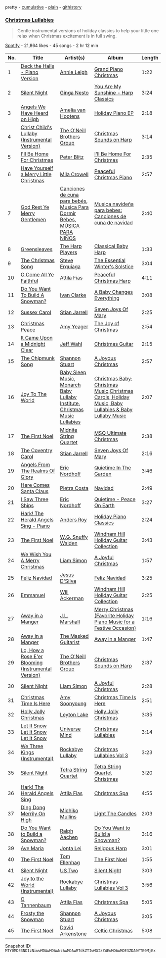 pretty - [cumulative](/playlists/cumulative/37i9dQZF1DXdRynaRsnoZs.md) - [plain](/playlists/plain/37i9dQZF1DXdRynaRsnoZs) - [githistory](https://github.githistory.xyz/mackorone/spotify-playlist-archive/blob/main/playlists/plain/37i9dQZF1DXdRynaRsnoZs)

### [Christmas Lullabies](https://open.spotify.com/playlist/37i9dQZF1DXdRynaRsnoZs)

> Gentle instrumental versions of holiday classics to help your little one relax when Christmas excitement is in full swing.

[Spotify](https://open.spotify.com/user/spotify) - 21,864 likes - 45 songs - 2 hr 12 min

| No. | Title | Artist(s) | Album | Length |
|---|---|---|---|---|
| 1 | [Deck the Halls \- Piano Version](https://open.spotify.com/track/3lykOhcfTlJmrlnVcXNpu0) | [Annie Leigh](https://open.spotify.com/artist/2jikpvyegE6SNWANdCrvPK) | [Grand Piano Christmas](https://open.spotify.com/album/0yHBhRyRiqllCI9rRjGMfx) | 1:22 |
| 2 | [Silent Night](https://open.spotify.com/track/3sPnX1oNBvVfxf8NzhsZQf) | [Ginga Nesto](https://open.spotify.com/artist/1dNyjcuUQztBbx0zk7MBRc) | [You Are My Sunshine \- Harp Classics](https://open.spotify.com/album/5a8OWw2hbEJofxPO4YFwBE) | 3:24 |
| 3 | [Angels We Have Heard on High](https://open.spotify.com/track/5RH7e8dotrJNLdfbDgXkxG) | [Amelia van Hootens](https://open.spotify.com/artist/2dxYzyXrxRkUSwbG2ksVI1) | [Holiday Piano EP](https://open.spotify.com/album/0pCLie2ziptu5IJwLPJzhI) | 2:18 |
| 4 | [Christ Child's Lullaby \(Instrumental Version\)](https://open.spotify.com/track/4mIDI8cbAsw2sVD4oG3vCl) | [The O'Neill Brothers Group](https://open.spotify.com/artist/0cylxW7HGdK9xMdubw2oYW) | [Christmas Sounds on Harp](https://open.spotify.com/album/4jiBc5Y3OuHOlllmKb0zb3) | 3:14 |
| 5 | [I'll Be Home For Christmas](https://open.spotify.com/track/5yP4hR7u50mtconpLCYNNe) | [Peter Blitz](https://open.spotify.com/artist/7xDyVoAplSi3NTi27ZSssX) | [I'll Be Home For Christmas](https://open.spotify.com/album/3JFPYFs2QU4WBwHu7UHxcv) | 2:35 |
| 6 | [Have Yourself a Merry Little Christmas](https://open.spotify.com/track/6jnVe0mrlljgBx7il7YtUJ) | [Mila Crowell](https://open.spotify.com/artist/5abWpggjZABRz6VzlVjzyo) | [Peaceful Christmas Piano](https://open.spotify.com/album/4aBHuJfciuVyOcgAXX2NvJ) | 2:57 |
| 7 | [God Rest Ye Merry Gentlemen](https://open.spotify.com/track/1sq51KAUXYEgP4WzniBu2k) | [Canciones de cuna para bebés](https://open.spotify.com/artist/6Gfi15EDPykTGmyJwlZJyg), [Musica Para Dormir Bebes](https://open.spotify.com/artist/4ykkRDXhReJHr41RrruDKo), [MÚSICA PARA NIÑOS](https://open.spotify.com/artist/1RP6w1culo2vykXGaiYdrQ) | [Musica navideña para bebes: Canciones de cuna de navidad](https://open.spotify.com/album/6oN5vGmcFmFqbtM9FkGUzy) | 2:40 |
| 8 | [Greensleaves](https://open.spotify.com/track/6UDKYg6iEDCM0JGshKbAi5) | [The Harp Players](https://open.spotify.com/artist/51gWjFUuvRVjXQctDzFCIj) | [Classical Baby Harp](https://open.spotify.com/album/0SoCLTx3BVF2CddiM8Hr2H) | 1:33 |
| 9 | [The Christmas Song](https://open.spotify.com/track/1bhNFAJ9oV7IR9cftCbQD8) | [Steve Erquiaga](https://open.spotify.com/artist/21og01vigGgPGi1EPjcSON) | [The Essential Winter's Solstice](https://open.spotify.com/album/6Fo4dwa90VBEazdDqkecIt) | 3:04 |
| 10 | [O Come All Ye Faithful](https://open.spotify.com/track/2s52PLq7hqaO2kmb6CPn6T) | [Attila Fias](https://open.spotify.com/artist/3V1CgXZe3cFkJ9VDSeFKkl) | [Peaceful Christmas Harp](https://open.spotify.com/album/1ZPpgQnJEJEHCycs1dWEHl) | 4:11 |
| 11 | [Do You Want To Build A Snowman?](https://open.spotify.com/track/2vwIMdSn7LSjFk5YleHKqF) | [Ivan Clarke](https://open.spotify.com/artist/6CDPO2Fvp4FmhIuopGwy2W) | [A Baby Changes Everything](https://open.spotify.com/album/1YHiGXAmqHP3ykTBezP5FV) | 3:08 |
| 12 | [Sussex Carol](https://open.spotify.com/track/1vCKQqP4EIInHeXIAmaaKi) | [Stian Jarrell](https://open.spotify.com/artist/7xbTF9Vk9lIWrYFwZgeX9v) | [Seven Joys Of Mary](https://open.spotify.com/album/5rkt6ySKd4ozKi1xXOWj3m) | 2:25 |
| 13 | [Christmas Peace](https://open.spotify.com/track/5Jxv7KoYizZe91nA4PpaDY) | [Amy Yeager](https://open.spotify.com/artist/5xfWkvMNQZUL93sfFVRQqj) | [The Joy of Christmas](https://open.spotify.com/album/6wIKUnFppzUPdkXF4AvWiD) | 2:54 |
| 14 | [It Came Upon a Midnight Clear](https://open.spotify.com/track/6YxMWJd7FWGYh3HbpBvjd9) | [Jeff Wahl](https://open.spotify.com/artist/3z975VInlGLspa4qHMmZwM) | [Christmas Guitar](https://open.spotify.com/album/3DhGSShEDNgIqqecW8EqnR) | 2:15 |
| 15 | [The Chipmunk Song](https://open.spotify.com/track/7jmrDlg68Otsi3oxZcmJBP) | [Shannon Stuart](https://open.spotify.com/artist/5vGxYS3YeeSFrXGEjFEDTj) | [A Joyous Christmas](https://open.spotify.com/album/0lzvUeQSMEAhZnASLb4RKB) | 2:57 |
| 16 | [Joy To The World](https://open.spotify.com/track/23CDgb2xHfuKlWDaFbrnoR) | [Baby Sleep Music](https://open.spotify.com/artist/6a1uY4qTyJ5hXs0eOxRQnL), [Monarch Baby Lullaby Institute](https://open.spotify.com/artist/78xDLQc4yprjfXlrEXkEYQ), [Christmas Music Lullabies](https://open.spotify.com/artist/0cob7zfjKrTWDDqKQaJKXz) | [Christmas Baby: Christmas Music,Christmas Carols, Holiday Music, Baby Lullabies & Baby Lullaby Music](https://open.spotify.com/album/6lodGpWBpMc6JO6nEpqxIN) | 2:07 |
| 17 | [The First Noel](https://open.spotify.com/track/0euj6co1cpznTbaDklUQ0Y) | [Midnite String Quartet](https://open.spotify.com/artist/648dUUIlz7RSeg3O8CbTat) | [MSQ Ultimate Christmas](https://open.spotify.com/album/5kwvWdBqPPpFmhsoBXYTMw) | 2:38 |
| 18 | [The Coventry Carol](https://open.spotify.com/track/1qRLuNPkZL4NcTvhbrn6yI) | [Stian Jarrell](https://open.spotify.com/artist/7xbTF9Vk9lIWrYFwZgeX9v) | [Seven Joys Of Mary](https://open.spotify.com/album/5rkt6ySKd4ozKi1xXOWj3m) | 2:16 |
| 19 | [Angels From The Realms Of Glory](https://open.spotify.com/track/3PTDBKq7S99lqgvFPDlnJZ) | [Eric Nordhoff](https://open.spotify.com/artist/6egf9BaYi17rYFHpsrELXd) | [Quietime In The Garden](https://open.spotify.com/album/2NdrbO9WGOrDfY9boMUt6N) | 3:46 |
| 20 | [Here Comes Santa Claus](https://open.spotify.com/track/4kw3uPY15M4yWHhScit9KR) | [Pietra Costa](https://open.spotify.com/artist/1LZGtjpaZT9G6VQstFr4MX) | [Navidad](https://open.spotify.com/album/6T1G9hiP19tScSIIeDqQT3) | 2:49 |
| 21 | [I Saw Three Ships](https://open.spotify.com/track/7jB8pSChFzxNfGOIhHGNho) | [Eric Nordhoff](https://open.spotify.com/artist/6egf9BaYi17rYFHpsrELXd) | [Quietime \- Peace On Earth](https://open.spotify.com/album/26xeKrPelJVKuspC13ySh9) | 3:27 |
| 22 | [Hark! The Herald Angels Sing \- Piano](https://open.spotify.com/track/6kE9hyVw6pX9BMuI6PHYfY) | [Anders Roy](https://open.spotify.com/artist/0GLWOkUqKDMF6foWDMzOy0) | [Holiday Piano Classics](https://open.spotify.com/album/0ZRzneVliO3pRj1qTLOlo8) | 2:24 |
| 23 | [The First Noel](https://open.spotify.com/track/6xY00fMllADVEZ8K9OHMil) | [W.G\. Snuffy Walden](https://open.spotify.com/artist/1o9c8sfXo2HKF95bWvPUbN) | [Windham Hill Holiday Guitar Collection](https://open.spotify.com/album/0wMljJkbo5ZcspfK2VzMgz) | 3:43 |
| 24 | [We Wish You A Merry Christmas](https://open.spotify.com/track/7tI93VllDJT1c34VVaGCcS) | [Liam Simon](https://open.spotify.com/artist/2z660oi3KO1WylKrZlxi6y) | [A Joyful Christmas](https://open.spotify.com/album/4TWNCHyFgjy0lDT17EH9wm) | 1:57 |
| 25 | [Feliz Navidad](https://open.spotify.com/track/1Du3glA0jYeBg2G1WJSQ7a) | [Jesus D'Silva](https://open.spotify.com/artist/5ymtH0MZbCoCdAtst1ceOC) | [Feliz Navidad](https://open.spotify.com/album/4NFKrRFZyFy0MrILKJzJqp) | 3:25 |
| 26 | [Emmanuel](https://open.spotify.com/track/26FxkfhUC6opL8Kr7ej5nM) | [Will Ackerman](https://open.spotify.com/artist/5MHSgzpt7607DgUgvOTlLd) | [Windham Hill Holiday Guitar Collection](https://open.spotify.com/album/0wMljJkbo5ZcspfK2VzMgz) | 2:25 |
| 27 | [Away in a Manger](https://open.spotify.com/track/2UxcPu3rstLUhbaCT6skKN) | [J.L\. Marshall](https://open.spotify.com/artist/2hNdUwIbMMpMPG2jWfE6ZB) | [Merry Christmas \(Favorite Holiday Piano Music for a Festive Occasion\)](https://open.spotify.com/album/2HYyewW2RWQx43ZnVFFfrM) | 1:16 |
| 28 | [Away in a Manger](https://open.spotify.com/track/6EPQBJzVPciZVmXpQntlXa) | [The Masked Guitarist](https://open.spotify.com/artist/60JboBXHFYFoJk6e1TrtZT) | [Away in a Manger](https://open.spotify.com/album/6vrDuE2NlFHXYpLf3kV4zy) | 1:47 |
| 29 | [Lo, How a Rose E'er Blooming \(Instrumental Version\)](https://open.spotify.com/track/3sDAasJyBhCo7swSa9MHrk) | [The O'Neill Brothers Group](https://open.spotify.com/artist/0cylxW7HGdK9xMdubw2oYW) | [Christmas Sounds on Harp](https://open.spotify.com/album/4jiBc5Y3OuHOlllmKb0zb3) | 2:37 |
| 30 | [Silent Night](https://open.spotify.com/track/4VhASbTfw1zBh7kzMFtFAC) | [Liam Simon](https://open.spotify.com/artist/2z660oi3KO1WylKrZlxi6y) | [A Joyful Christmas](https://open.spotify.com/album/4TWNCHyFgjy0lDT17EH9wm) | 2:28 |
| 31 | [Christmas Time Is Here](https://open.spotify.com/track/1gGlPQjBUdJ7mTtcumuFjC) | [Amy Soonyoung](https://open.spotify.com/artist/3PsjPJKC9SjOmEYcHRw5Rd) | [Christmas Time Is Here](https://open.spotify.com/album/0pUvAtUzuXKBAFTzuvxLcL) | 2:51 |
| 32 | [Holly Jolly Christmas](https://open.spotify.com/track/7ubJ40WEvyuzjmiFsH6RQa) | [Leyton Lake](https://open.spotify.com/artist/6eq5DdF14hc1mW6b1zEtHQ) | [Holly Jolly Christmas](https://open.spotify.com/album/7CrpddnQnNkNBQEAJ0ci6a) | 3:35 |
| 33 | [Let It Snow Let It Snow Let It Snow](https://open.spotify.com/track/15a8V1kcwfqimlHRe5n6Yl) | [Universe Mind](https://open.spotify.com/artist/2awxN1MZogaVe4XxP4NNjG) | [Christmas Lullabies](https://open.spotify.com/album/5gcFtGz8MFUST69lxrvVol) | 3:14 |
| 34 | [We Three Kings \(Instrumental\)](https://open.spotify.com/track/4K9nBWXE1KaAuORjR6fafU) | [Rockabye Lullaby](https://open.spotify.com/artist/3y0d6ljlxup7X9hZKSdKbr) | [Christmas Lullabies Vol 3](https://open.spotify.com/album/17kPYRSo1D9KTGZy4fKB7n) | 3:23 |
| 35 | [Silent Night](https://open.spotify.com/track/4JV9zSuayX7Ee7sE5N4g0C) | [Tetra String Quartet](https://open.spotify.com/artist/2BbGMsh39jP6OWlY9JQDv7) | [Tetra String Quartet Christmas](https://open.spotify.com/album/27c7vgqaJ2SQgO41lZacXK) | 3:20 |
| 36 | [Hark! The Herald Angels Sing](https://open.spotify.com/track/1rRppTsaEXtYqqQ8ZtzgoM) | [Attila Fias](https://open.spotify.com/artist/3V1CgXZe3cFkJ9VDSeFKkl) | [Christmas Spa](https://open.spotify.com/album/6i7aQrxUd1jpAR6Ni95uib) | 4:55 |
| 37 | [Ding Dong Merrily On High](https://open.spotify.com/track/51VCb04kTqUOziuk2kviK5) | [Michiko Mullins](https://open.spotify.com/artist/0kZcnLHQCIufaWOKpac6ZG) | [Light The Candles](https://open.spotify.com/album/1iAiCpBrkkToAoC7CU1Ed9) | 2:03 |
| 38 | [Do You Want to Build a Snowman?](https://open.spotify.com/track/1fbnn3frhDoCMsM0QEogJK) | [Ralph Aachen](https://open.spotify.com/artist/0dJtjZpWliouisclYavoGF) | [Do You Want to Build a Snowman?](https://open.spotify.com/album/66qwp0fTQzjZGsx5zFSNeB) | 3:16 |
| 39 | [Ave Maria](https://open.spotify.com/track/1igkY9A1HcPCcvq3PIMReq) | [Jonta Lei](https://open.spotify.com/artist/5bRtL6wZclxJEQiqsR9lNC) | [Religous Harp](https://open.spotify.com/album/4ThFe1arVGMNwLQTNONbWn) | 3:01 |
| 40 | [The First Noel](https://open.spotify.com/track/2ijFTJ7XHAbD9sgcVfPy5w) | [Tom Ellenhag](https://open.spotify.com/artist/0gAd6Hy6KbkeWOop5aTMqQ) | [The First Noel](https://open.spotify.com/album/66Q3ybskRWvQHk1BMNfsM6) | 1:55 |
| 41 | [Silent Night](https://open.spotify.com/track/58nFp57WdGVDm5hXNtnfLW) | [US Two](https://open.spotify.com/artist/6diA719p2OaW6zQnXCbRO9) | [Silent Night](https://open.spotify.com/album/7knQWBv9dQ3HUgZ3zHB6rH) | 3:03 |
| 42 | [Joy to the World \(Instrumental\)](https://open.spotify.com/track/2XG2tfepUFV6ujKSLFmL7u) | [Rockabye Lullaby](https://open.spotify.com/artist/3y0d6ljlxup7X9hZKSdKbr) | [Christmas Lullabies Vol 3](https://open.spotify.com/album/17kPYRSo1D9KTGZy4fKB7n) | 3:56 |
| 43 | [O Tannenbaum](https://open.spotify.com/track/7h63D3GIj99OkdMILmrCZf) | [Attila Fias](https://open.spotify.com/artist/3V1CgXZe3cFkJ9VDSeFKkl) | [Christmas Spa](https://open.spotify.com/album/6i7aQrxUd1jpAR6Ni95uib) | 5:05 |
| 44 | [Frosty the Snowman](https://open.spotify.com/track/5QLExSTWr6iDncCkWh7pfe) | [Shannon Stuart](https://open.spotify.com/artist/5vGxYS3YeeSFrXGEjFEDTj) | [A Joyous Christmas](https://open.spotify.com/album/0lzvUeQSMEAhZnASLb4RKB) | 3:05 |
| 45 | [The First Noel](https://open.spotify.com/track/20rWoDqL3nArqIkNVTeBtn) | [David Arkenstone](https://open.spotify.com/artist/21Uejbf0dmBe3tEOUhWWt0) | [Celtic Christmas](https://open.spotify.com/album/122rg9J6CbvJSvV6SOMPiH) | 5:08 |

Snapshot ID: `MTY0MDE3NDIzNiwwMDAwMDAwNzAwMDAwMTdkZTIwMGIzZWEwMDAwMDE3ZDA0YTE0MjEx`
